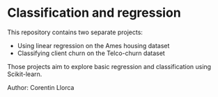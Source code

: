 # Classification and regression

This repository contains two separate projects: 

- Using linear regression on the Ames housing dataset
- Classifying client churn on the Telco-churn dataset

Those projects aim to explore basic regression and classification using Scikit-learn. 

Author: Corentin Llorca